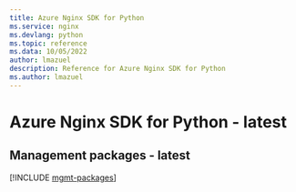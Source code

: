 ```yaml
---
title: Azure Nginx SDK for Python
ms.service: nginx
ms.devlang: python
ms.topic: reference
ms.data: 10/05/2022
author: lmazuel
description: Reference for Azure Nginx SDK for Python
ms.author: lmazuel
---
```

# Azure Nginx SDK for Python - latest

## Management packages - latest
[!INCLUDE [mgmt-packages](nginx-mgmt-index.md)]